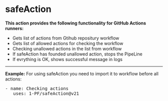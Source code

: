 # safeAction

<b>This action provides the following functionality for GitHub Actions runners:</b>
<ul>
  <li>Gets list of actions from Gtihub repositury workflow</li>
  <li>Gets list of allowed actions for checking the workflow</li>
  <li>Checking unallowed actions in the list from workflow</li>
  <li>If safeAction has founded unallowed action, stops the PipeLine</li>
  <li>If evrything is OK, shows successful message in logs</li>
</ul>
<hr />
<b>Example:</b>
For using safeAction you need to import it to workflow before all actions: <br />
<pre>- name: Checking actions
   uses: 1-PF/safeAction@v21</pre>

